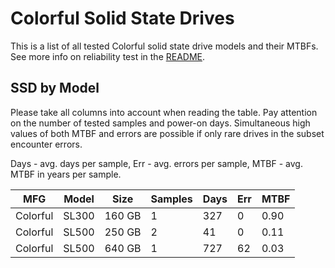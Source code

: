 Colorful Solid State Drives
===========================

This is a list of all tested Colorful solid state drive models and their MTBFs. See
more info on reliability test in the [README](https://github.com/bsdhw/SMART).

SSD by Model
------------

Please take all columns into account when reading the table. Pay attention on the
number of tested samples and power-on days. Simultaneous high values of both MTBF
and errors are possible if only rare drives in the subset encounter errors.

Days - avg. days per sample,
Err  - avg. errors per sample,
MTBF - avg. MTBF in years per sample.

| MFG       | Model              | Size   | Samples | Days  | Err   | MTBF |
|-----------|--------------------|--------|---------|-------|-------|------|
| Colorful  | SL300              | 160 GB | 1       | 327   | 0     | 0.90   |
| Colorful  | SL500              | 250 GB | 2       | 41    | 0     | 0.11   |
| Colorful  | SL500              | 640 GB | 1       | 727   | 62    | 0.03   |
